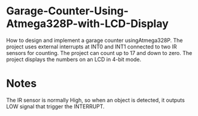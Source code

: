# Garage-Counter-Using-Atmega328P-with-LCD-Display
How to design and implement a garage counter usingAtmega328P. The project uses external interrupts at INT0 and INT1 connected to two IR  sensors for counting. The project can count up to 17 and down to zero. The project displays the numbers on an LCD in 4-bit mode.
# Notes
The IR sensor is normally High, so when an object is detected, it outputs LOW signal that trigger the INTERRUPT. 
